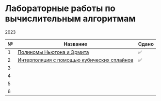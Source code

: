 # Лабораторные работы по вычислительным алгоритмам

2023  

| № | Название | Сдано |  
| --- | --- | --- |
| 1 | [Полиномы Ньютона и Эрмита](https://github.com/XTDimasXT/BMSTU-CA/tree/master/lab_01) | ✅ |
| 2 | [Интерполяция с помощью кубических сплайнов](https://github.com/XTDimasXT/BMSTU-CA/tree/master/lab_02) | ✅ |
| 3 |  |  |
| 4 |  |  |
| 5 |  |  |
| 6 |  |  |
